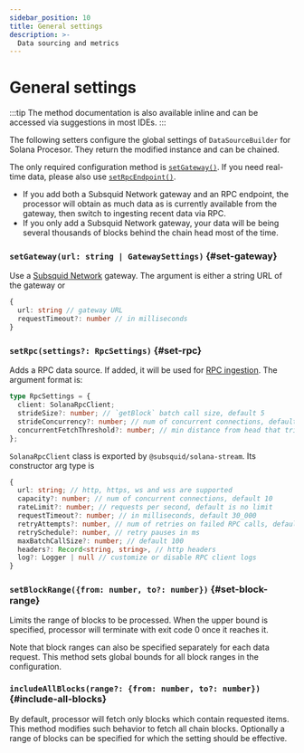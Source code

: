 ```yaml
---
sidebar_position: 10
title: General settings
description: >-
  Data sourcing and metrics
---
```


# General settings

:::tip
The method documentation is also available inline and can be accessed via suggestions in most IDEs.
:::

The following setters configure the global settings of `DataSourceBuilder` for Solana Procesor. They return the modified instance and can be chained.

The only required configuration method is [`setGateway()`](#set-gateway). If you need real-time data, please also use [`setRpcEndpoint()`](#set-rpc-endpoint).
 - If you add both a Subsquid Network gateway and an RPC endpoint, the processor will obtain as much data as is currently available from the gateway, then switch to ingesting recent data via RPC.
 - If you only add a Subsquid Network gateway, your data will be being several thousands of blocks behind the chain head most of the time.

### `setGateway(url: string | GatewaySettings)` {#set-gateway}

Use a [Subsquid Network](/subsquid-network) gateway. The argument is either a string URL of the gateway or

```ts
{
  url: string // gateway URL
  requestTimeout?: number // in milliseconds
}
```

### `setRpc(settings?: RpcSettings)` {#set-rpc}

Adds a RPC data source. If added, it will be used for [RPC ingestion](/sdk/resources/basics/unfinalized-blocks). The argument format is:

```ts
type RpcSettings = {
  client: SolanaRpcClient;
  strideSize?: number; // `getBlock` batch call size, default 5
  strideConcurrency?: number; // num of concurrent connections, default 10
  concurrentFetchThreshold?: number; // min distance from head that triggers a fetch, default 50
};
```

`SolanaRpcClient` class is exported by `@subsquid/solana-stream`. Its constructor arg type is

```ts
{
  url: string; // http, https, ws and wss are supported
  capacity?: number; // num of concurrent connections, default 10
  rateLimit?: number; // requests per second, default is no limit
  requestTimeout?: number; // in milliseconds, default 30_000
  retryAttempts?: number, // num of retries on failed RPC calls, default 0
  retrySchedule?: number, // retry pauses in ms
  maxBatchCallSize?: number; // default 100
  headers?: Record<string, string>, // http headers
  log?: Logger | null // customize or disable RPC client logs
}
```

### `setBlockRange({from: number, to?: number})` {#set-block-range}

Limits the range of blocks to be processed. When the upper bound is specified, processor will terminate with exit code 0 once it reaches it.

Note that block ranges can also be specified separately for each data request. This method sets global bounds for all block ranges in the configuration.

### `includeAllBlocks(range?: {from: number, to?: number})` {#include-all-blocks}

By default, processor will fetch only blocks which contain requested items. This method modifies such behavior to fetch all chain blocks. Optionally a range of blocks can be specified for which the setting should be effective.
